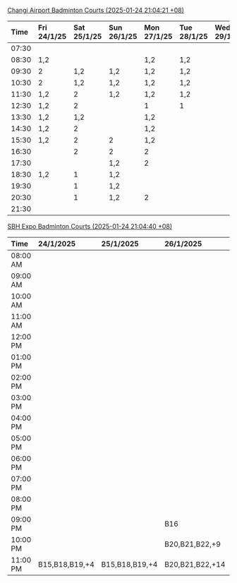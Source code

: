 [Changi Airport Badminton Courts (2025-01-24 21:04:21 +08)](https://www.carc.org.sg/FacilityBooking.aspx)

| Time   | Fri 24/1/25   | Sat 25/1/25   | Sun 26/1/25   | Mon 27/1/25   | Tue 28/1/25   | Wed 29/1/25   | Thu 30/1/25   |
|:-------|:--------------|:--------------|:--------------|:--------------|:--------------|:--------------|:--------------|
| 07:30  |               |               |               |               |               |               |               |
| 08:30  | 1,2           |               |               | 1,2           | 1,2           |               |               |
| 09:30  | 2             | 1,2           | 1,2           | 1,2           | 1,2           |               |               |
| 10:30  | 2             | 1,2           | 1,2           | 1,2           | 1,2           |               |               |
| 11:30  | 1,2           | 2             | 1,2           | 1,2           | 1,2           |               |               |
| 12:30  | 1,2           | 2             |               | 1             | 1             |               |               |
| 13:30  | 1,2           | 1,2           |               | 1,2           |               |               |               |
| 14:30  | 1,2           | 2             |               | 1,2           |               |               |               |
| 15:30  | 1,2           | 2             | 2             | 1,2           |               |               |               |
| 16:30  |               | 2             | 2             | 2             |               |               |               |
| 17:30  |               |               | 1,2           | 2             |               |               |               |
| 18:30  | 1,2           | 1             | 1,2           |               |               |               |               |
| 19:30  |               | 1             | 1,2           |               |               |               |               |
| 20:30  |               | 1             | 1,2           | 2             |               |               |               |
| 21:30  |               |               |               |               |               |               |               |

[SBH Expo Badminton Courts (2025-01-24 21:04:40 +08)](https://singaporebadmintonhall.getomnify.com/widgets/O3MRKGBH359GA55KHMG1RD)

| Time     | 24/1/2025      | 25/1/2025      | 26/1/2025       | 27/1/2025       | 28/1/2025       | 29/1/2025   | 30/1/2025   |
|:---------|:---------------|:---------------|:----------------|:----------------|:----------------|:------------|:------------|
| 08:00 AM |                |                |                 | B13,B14,B18,+5  | B19,B21,B22,+14 |             |             |
| 09:00 AM |                |                |                 |                 | B19,B21,B22,+14 |             |             |
| 10:00 AM |                |                |                 |                 | B19,B21,B22,+15 |             |             |
| 11:00 AM |                |                |                 |                 | B19,B21,B22,+14 |             |             |
| 12:00 PM |                |                |                 |                 | B19,B21,B22,+12 |             |             |
| 01:00 PM |                |                |                 | A8,A9           | B19,B21,B22,+15 |             |             |
| 02:00 PM |                |                |                 |                 | B19,B21,B22,+15 |             |             |
| 03:00 PM |                |                |                 |                 | A1,B11          |             |             |
| 04:00 PM |                |                |                 |                 | B11             |             |             |
| 05:00 PM |                |                |                 |                 | B12,B13,B14     |             |             |
| 06:00 PM |                |                |                 | A1              | B12,B13,B14,+8  |             |             |
| 07:00 PM |                |                |                 | A10,A6,B14,+3   | B13,B14,B15,+9  |             |             |
| 08:00 PM |                |                |                 | B18,B20,B21,+10 |                 |             |             |
| 09:00 PM |                |                | B16             | B19,B20,B21,+15 | A6,A8,A9        |             |             |
| 10:00 PM |                |                | B20,B21,B22,+9  | A10,A8,A9,+7    | A10,A8,A9,+7    |             |             |
| 11:00 PM | B15,B18,B19,+4 | B15,B18,B19,+4 | B20,B21,B22,+14 | A10,A8,A9,+7    | A10,A8,A9,+7    |             |             |
